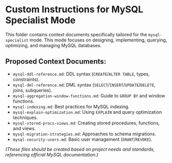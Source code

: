 # Custom Instructions for MySQL Specialist Mode

This folder contains context documents specifically tailored for the `mysql-specialist` mode. This mode focuses on designing, implementing, querying, optimizing, and managing MySQL databases.

## Proposed Context Documents:

*   `mysql-ddl-reference.md`: DDL syntax (`CREATE`/`ALTER TABLE`, types, constraints).
*   `mysql-dml-reference.md`: DML syntax (`SELECT`/`INSERT`/`UPDATE`/`DELETE`, joins, subqueries).
*   `mysql-aggregation-window-functions.md`: Guide to `GROUP BY` and window functions.
*   `mysql-indexing.md`: Best practices for MySQL indexing.
*   `mysql-explain-optimization.md`: Using `EXPLAIN` and query optimization techniques.
*   `mysql-stored-procs-views.md`: Creating stored procedures, functions, and views.
*   `mysql-migration-strategies.md`: Approaches to schema migrations.
*   `mysql-security-users.md`: Basic user management (`GRANT`/`REVOKE`).

*(These files should be created based on project needs and standards, referencing official MySQL documentation.)*
